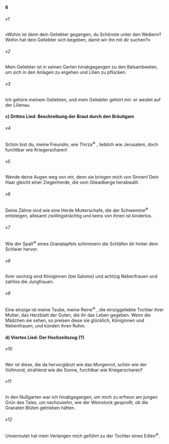__6__

###### v1
»Wohin ist denn dein Geliebter gegangen, du Schönste unter den Weibern? Wohin hat dein Geliebter sich begeben, damit wir ihn mit dir suchen?«

###### v2
Mein Geliebter ist in seinen Garten hinabgegangen zu den Balsambeeten, um sich in den Anlagen zu ergehen und Lilien zu pflücken.

###### v3
Ich gehöre meinem Geliebten, und mein Geliebter gehört mir: er weidet auf der Lilienau.

#### c) Drittes Lied: Beschreibung der Braut durch den Bräutigam


###### v4
Schön bist du, meine Freundin, wie Thirza<sup title="1.Kön 14,17">&#x2732;</sup>
, lieblich wie Jerusalem, doch furchtbar wie Kriegerscharen!

###### v5
Wende deine Augen weg von mir, denn sie bringen mich von Sinnen! Dein Haar gleicht einer Ziegenherde, die vom Gileadberge herabwallt.

###### v6
Deine Zähne sind wie eine Herde Mutterschafe, die der Schwemme<sup title="= dem Bade">&#x2732;</sup>
 entsteigen, allesamt zwillingsträchtig und keins von ihnen ist kinderlos.

###### v7
Wie der Spalt<sup title="oder: die Schnitte">&#x2732;</sup>
 eines Granatapfels schimmern die Schläfen dir hinter dem Schleier hervor.

###### v8
Ihrer sechzig sind Königinnen (bei Salomo) und achtzig Nebenfrauen und zahllos die Jungfrauen.

###### v9
Eine einzige ist meine Taube, meine Reine<sup title="oder: Traute">&#x2732;</sup>
, die einziggeliebte Tochter ihrer Mutter, das Herzblatt der Guten, die ihr das Leben gegeben. Wenn die Mädchen sie sehen, so preisen diese sie glücklich, Königinnen und Nebenfrauen, und künden ihren Ruhm.

#### d) Viertes Lied: Der Hochzeitszug (?)


###### v10
Wer ist diese, die da hervorglänzt wie das Morgenrot, schön wie der Vollmond, strahlend wie die Sonne, furchtbar wie Kriegerscharen?

###### v11
In den Nußgarten war ich hinabgegangen, um mich zu erfreun am jungen Grün des Tales, um nachzusehn, wie der Weinstock gesproßt, ob die Granaten Blüten getrieben hätten.

###### v12
Unvermutet hat mein Verlangen mich geführt zu der Tochter eines Edlen<sup title="?">&#x2732;</sup>.